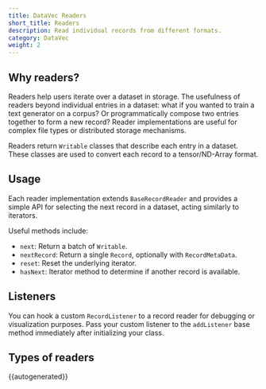 ```yaml
---
title: DataVec Readers
short_title: Readers
description: Read individual records from different formats.
category: DataVec
weight: 2
---
```


## Why readers?

Readers help users iterate over a dataset in storage. The usefulness of readers beyond individual entries in a dataset: what if you wanted to train a text generator on a corpus? Or programmatically compose two entries together to form a new record? Reader implementations are useful for complex file types or distributed storage mechanisms.

Readers return `Writable` classes that describe each entry in a dataset. These classes are used to convert each record to a tensor/ND-Array format.

## Usage

Each reader implementation extends `BaseRecordReader` and provides a simple API for selecting the next record in a dataset, acting similarly to iterators.

Useful methods include:

- `next`: Return a batch of `Writable`.
- `nextRecord`: Return a single `Record`, optionally with `RecordMetaData`.
- `reset`: Reset the underlying iterator.
- `hasNext`: Iterator method to determine if another record is available.

## Listeners

You can hook a custom `RecordListener` to a record reader for debugging or visualization purposes. Pass your custom listener to the `addListener` base method immediately after initializing your class.

## Types of readers

{{autogenerated}}